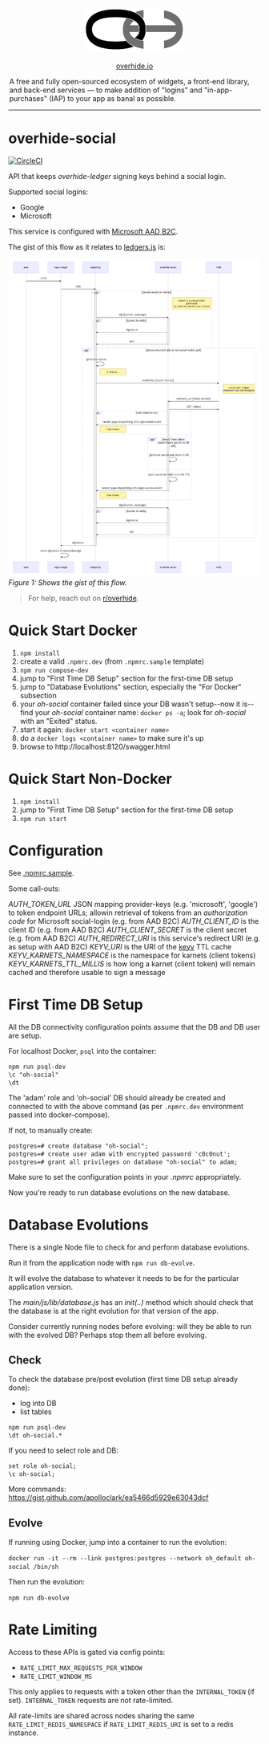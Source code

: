 <p align="center"><a href="https://github.com/overhide"><img src="./main/static/lib/logo.png" width="200px"/></a></p>

<p align="center"><a href="https://overhide.io">overhide.io</a></p><p style="width: 500px; margin: auto">A free and fully open-sourced ecosystem of widgets, a front-end library, and back-end services &mdash; to make addition of "logins" and "in-app-purchases" (IAP) to your app as banal as possible.</p>

<hr/>

# overhide-social

[![CircleCI](https://circleci.com/gh/overhide/overhide-social.svg?style=svg)](https://circleci.com/gh/overhide/overhide-social)

API that keeps *overhide-ledger* signing keys behind a social login.

Supported social logins:

- Google
- Microsoft

This service is configured with [Microsoft AAD B2C](https://docs.microsoft.com/en-ca/azure/active-directory-b2c/authorization-code-flow).

The gist of this flow as it relates to [ledgers.js](https://www.npmjs.com/package/ledgers.js) is:

![](./docs/overhide-social.png)
*Figure 1: Shows the gist of this flow.*

> For help, reach out on [r/overhide](https://www.reddit.com/r/overhide/).

# Quick Start Docker

1. `npm install`
1. create a valid `.npmrc.dev` (from `.npmrc.sample` template)
1. `npm run compose-dev`
1. jump to "First Time DB Setup" section for the first-time DB setup
1. jump to "Database Evolutions" section, especially the "For Docker" subsection
1. your *oh-social* container failed since your DB wasn't setup--now it is--find your *oh-social* container name: `docker ps -a`; look for *oh-social* with an "Exited" status.
1. start it again: `docker start <container name>`
1. do a `docker logs <container name>` to make sure it's up
1. browse to http://localhost:8120/swagger.html

# Quick Start Non-Docker

1. `npm install`
1. jump to "First Time DB Setup" section for the first-time DB setup
1. `npm run start`

# Configuration

See [.npmrc.sample](.npmrc.sample).

Some call-outs:

*AUTH_TOKEN_URL* JSON mapping provider-keys (e.g. 'microsoft', 'google') to token endpoint URLs; allowin retrieval of tokens from an *authorization code* for Microsoft social-login (e.g. from AAD B2C)
*AUTH_CLIENT_ID* is the client ID (e.g. from AAD B2C)
*AUTH_CLIENT_SECRET* is the client secret (e.g. from AAD B2C)
*AUTH_REDIRECT_URI* is this service's redirect URI (e.g. as setup with AAD B2C)
*KEYV_URI* is the URI of the [keyv](https://www.npmjs.com/package/keyv) TTL cache
*KEYV_KARNETS_NAMESPACE* is the namespace for karnets (client tokens)
*KEYV_KARNETS_TTL_MILLIS* is how long a karnet (client token) will remain cached and therefore usable to sign a message

# First Time DB Setup

All the DB connectivity configuration points assume that the DB and DB user are setup.

For localhost Docker, `psql` into the container:

```
npm run psql-dev
\c "oh-social"
\dt
```



The 'adam' role and 'oh-social' DB should already be created and connected to with the above command (as per `.npmrc.dev` environment passed into docker-compose).

If not, to manually create:

```
postgres=# create database "oh-social";
postgres=# create user adam with encrypted password 'c0c0nut';
postgres=# grant all privileges on database "oh-social" to adam;
```

Make sure to set the configuration points in your *.npmrc* appropriately.

Now you're ready to run database evolutions on the new database.

# Database Evolutions

There is a single Node file to check for and perform database evolutions.

Run it from the application node with `npm run db-evolve`.

It will evolve the database to whatever it needs to be for the particular application version.

The *main/js/lib/database.js* has an *init(..)* method which should check that the database is at the right evolution for that version of the app.

Consider currently running nodes before evolving: will they be able to run with the evolved DB?  Perhaps stop them all before evolving.

## Check

To check the database pre/post evolution (first time DB setup already done):

- log into DB
- list tables

```
npm run psql-dev
\dt oh-social.*
```

If you need to select role and DB:

```
set role oh-social;
\c oh-social;
```

More commands:  https://gist.github.com/apolloclark/ea5466d5929e63043dcf

## Evolve

If running using Docker, jump into a container to run the evolution:

`docker run -it --rm --link postgres:postgres --network oh_default oh-social /bin/sh`

Then run the evolution:

`npm run db-evolve`

# Rate Limiting

Access to these APIs is gated via config points:

- `RATE_LIMIT_MAX_REQUESTS_PER_WINDOW`
- `RATE_LIMIT_WINDOW_MS`

This only applies to requests with a token other than the `INTERNAL_TOKEN` (if set).  `INTERNAL_TOKEN` requests are not rate-limited.

All rate-limits are shared across nodes sharing the same `RATE_LIMIT_REDIS_NAMESPACE` if `RATE_LIMIT_REDIS_URI` is set to a redis instance.

